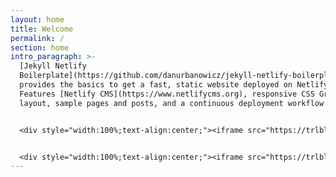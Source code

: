 ```yaml
---
layout: home
title: Welcome
permalink: /
section: home
intro_paragraph: >-
  [Jekyll Netlify
  Boilerplate](https://github.com/danurbanowicz/jekyll-netlify-boilerplate)
  provides the basics to get a fast, static website deployed on Netlify.
  Features [Netlify CMS](https://www.netlifycms.org), responsive CSS Grid
  layout, sample pages and posts, and a continuous deployment workflow.


  <div style="width:100%;text-align:center;"><iframe src="https://trlblog.memberspace.com/member/plans/all?embedded=yes" width="100%" height="500" frameborder="0" seamless="true"></iframe></div>


  <div style="width:100%;text-align:center;"><iframe src="https://trlblog.memberspace.com/member/sign_in?embedded=yes" width="100%" height="500" frameborder="0" seamless="true"></iframe></div>
---
```

